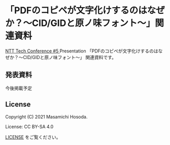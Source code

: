 <!-- -*- coding: utf-8 -*- -->
# 「PDFのコピペが文字化けするのはなぜか？～CID/GIDと原ノ味フォント～」関連資料

[NTT Tech Conference #5
](https://ntt-developers.github.io/ntt-tech-conference/05/)
Presentation
「PDFのコピペが文字化けするのはなぜか？～CID/GIDと原ノ味フォント～」
関連資料です。

## 発表資料

今後掲載予定

## License

Copyright (C) 2021 Masamichi Hosoda.

License: CC BY-SA 4.0

[LICENSE](./LICENSE) をご覧ください。
